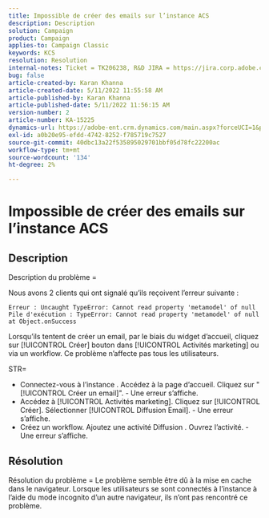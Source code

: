 ```yaml
---
title: Impossible de créer des emails sur l’instance ACS
description: Description
solution: Campaign
product: Campaign
applies-to: Campaign Classic
keywords: KCS
resolution: Resolution
internal-notes: Ticket = TK206238, R&D JIRA = https://jira.corp.adobe.com/browse/CAMP-39887
bug: false
article-created-by: Karan Khanna
article-created-date: 5/11/2022 11:55:58 AM
article-published-by: Karan Khanna
article-published-date: 5/11/2022 11:56:15 AM
version-number: 2
article-number: KA-15225
dynamics-url: https://adobe-ent.crm.dynamics.com/main.aspx?forceUCI=1&pagetype=entityrecord&etn=knowledgearticle&id=61b7974e-21d1-ec11-a7b5-00224809c556
exl-id: a0b20e95-efdd-4742-8252-f785719c7527
source-git-commit: 40dbc13a22f535895029701bbf05d78fc22200ac
workflow-type: tm+mt
source-wordcount: '134'
ht-degree: 2%

---
```


# Impossible de créer des emails sur l’instance ACS

## Description


Description du problème =

Nous avons 2 clients qui ont signalé qu’ils reçoivent l’erreur suivante :

```
Erreur : Uncaught TypeError: Cannot read property 'metamodel' of null
Pile d'exécution : TypeError: Cannot read property 'metamodel' of null
at Object.onSuccess
```

Lorsqu’ils tentent de créer un email, par le biais du widget d’accueil, cliquez sur [!UICONTROL Créer] bouton dans [!UICONTROL Activités marketing] ou via un workflow.
Ce problème n’affecte pas tous les utilisateurs.



STR=

- Connectez-vous à l’instance . Accédez à la page d’accueil. Cliquez sur &quot;[!UICONTROL Créer un email]&quot;. - Une erreur s’affiche.
- Accédez à [!UICONTROL Activités marketing]. Cliquez sur [!UICONTROL Créer]. Sélectionner [!UICONTROL Diffusion Email]. - Une erreur s’affiche.
- Créez un workflow. Ajoutez une activité Diffusion . Ouvrez l’activité. - Une erreur s’affiche.



## Résolution


Résolution du problème = Le problème semble être dû à la mise en cache dans le navigateur. Lorsque les utilisateurs se sont connectés à l’instance à l’aide du mode incognito d’un autre navigateur, ils n’ont pas rencontré ce problème.
